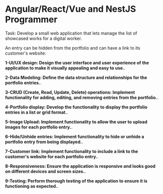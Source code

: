 # Angular/React/Vue and NestJS Programmer

Task: Develop a small web application that lets manage the list of showcased works for a digital worker.

 An entry can be hidden from the portfolio and can have a link to its customer's website:


**1-UI/UX design: Design the user interface and user experience of the application to make it visually appealing and easy to use.**. 

**2-Data Modeling: Define the data structure and relationships for the portfolio entries.**. 

**3-CRUD (Create, Read, Update, Delete) operations: Implement functionality for adding, editing, and removing entries from the portfolio.**. 

**4-Portfolio display: Develop the functionality to display the portfolio entries in a list or grid format.**. 

**5-Image Upload: Implement functionality to allow the user to upload images for each portfolio entry.**. 

**6-Hide/Unhide entries: Implement functionality to hide or unhide a portfolio entry from being displayed.**. 

**7-Customer link: Implement functionality to include a link to the customer's website for each portfolio entry.**. 

**8-Responsiveness: Ensure the application is responsive and looks good on different devices and screen sizes.**. 

**9-Testing: Perform thorough testing of the application to ensure it is functioning as expected.**. 